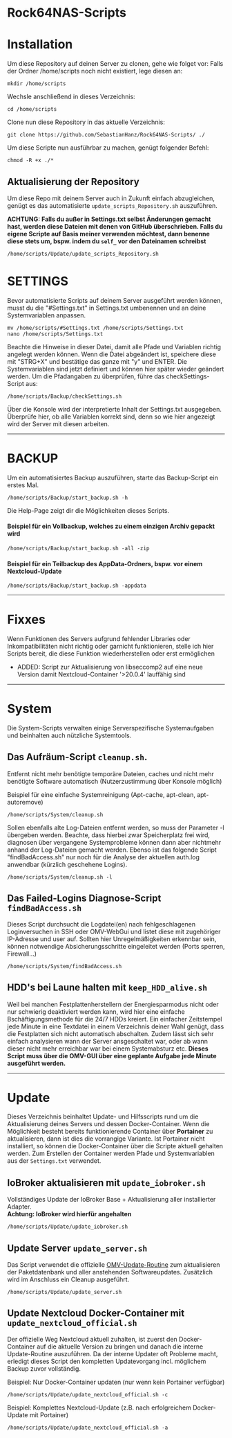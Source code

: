 # Rock64NAS-Scripts    
# Installation
Um diese Repository auf deinen Server zu clonen, gehe wie folget vor:
Falls der Ordner /home/scripts noch nicht existiert, lege diesen an:

    mkdir /home/scripts

Wechsle anschließend in dieses Verzeichnis:

    cd /home/scripts

Clone nun diese Repository in das aktuelle Verzeichnis:

    git clone https://github.com/SebastianHanz/Rock64NAS-Scripts/ ./

Um diese Scripte nun ausführbar zu machen, genügt folgender Befehl:

    chmod -R +x ./*

## Aktualisierung der Repository

Um diese Repo mit deinem Server auch in Zukunft einfach abzugleichen, genügt es das automatisierte `update_scripts_Repository.sh` auszuführen. 

   __ACHTUNG: Falls du außer in Settings.txt selbst Änderungen gemacht hast, werden diese Dateien mit denen von GitHub überschrieben. Falls du eigene Scripte auf Basis meiner verwenden möchtest, dann benenne diese stets um, bspw. indem du `self_` vor den Dateinamen schreibst__

    /home/scripts/Update/update_scripts_Repository.sh
# SETTINGS

Bevor automatisierte Scripts auf deinem Server ausgeführt werden können, musst du die "#Settings.txt" in Settings.txt umbenennen und an deine Systemvariablen anpassen. 

    mv /home/scripts/#Settings.txt /home/scripts/Settings.txt
    nano /home/scripts/Settings.txt

Beachte die Hinweise in dieser Datei, damit alle Pfade und Variablen richtig angelegt werden können.
Wenn die Datei abgeändert ist, speichere diese mit "STRG+X" und bestätige das ganze mit "y" und ENTER.
Die Systemvariablen sind jetzt definiert und können hier später wieder geändert werden. Um die Pfadangaben zu überprüfen, führe das checkSettings-Script aus:

    /home/scripts/Backup/checkSettings.sh

Über die Konsole wird der interpretierte Inhalt der Settings.txt ausgegeben. Überprüfe hier, ob alle Variablen korrekt sind, denn so wie hier angezeigt wird der Server mit diesen arbeiten.
***
# BACKUP

Um ein automatisiertes Backup auszuführen, starte das Backup-Script ein erstes Mal.

    /home/scripts/Backup/start_backup.sh -h

Die Help-Page zeigt dir die Möglichkeiten dieses Scripts.

#### Beispiel für ein Vollbackup, welches zu einem einzigen Archiv gepackt wird
    /home/scripts/Backup/start_backup.sh -all -zip

#### Beispiel für ein Teilbackup des AppData-Ordners, bspw. vor einem Nextcloud-Update
    /home/scripts/Backup/start_backup.sh -appdata
***
# Fixxes

Wenn Funktionen des Servers aufgrund fehlender Libraries oder Inkompatibilitäten nicht richtig oder garnicht funktionieren, stelle ich hier Scripts bereit, die diese Funktion wiederherstellen oder erst ermöglichen

* ADDED: Script zur Aktualisierung von libseccomp2 auf eine neue Version
damit Nextcloud-Container 
'>20.0.4' lauffähig sind

***
# System

Die System-Scripts verwalten einige Serverspezifische Systemaufgaben und beinhalten auch nützliche Systemtools.

## Das Aufräum-Script `cleanup.sh`.     
Entfernt nicht mehr benötigte temporäre Dateien, caches und nicht mehr benötigte Software automatisch (Nutzerzustimmung über Konsole möglich)

Beispiel für eine einfache Systemreinigung (Apt-cache, apt-clean, apt-autoremove)

    /home/scripts/System/cleanup.sh

Sollen ebenfalls alte Log-Dateien entfernt werden, so muss der Parameter -l übergeben werden. Beachte, dass hierbei zwar Speicherplatz frei wird, diagnosen über vergangene Systemprobleme können dann aber nichtmehr anhand der Log-Dateien gemacht werden. Ebenso ist das folgende Script "findBadAccess.sh" nur noch für die Analyse der aktuellen auth.log anwendbar (kürzlich geschehene Logins).

    /home/scripts/System/cleanup.sh -l

## Das Failed-Logins Diagnose-Script `findBadAccess.sh`
Dieses Script durchsucht die Logdatei(en) nach fehlgeschlagenen Loginversuchen in SSH oder OMV-WebGui und listet diese mit zugehöriger IP-Adresse und user auf. Sollten hier Unregelmäßigkeiten erkennbar sein, können notwendige Absicherungsschritte eingeleitet werden (Ports sperren, Firewall...)

    /home/scripts/System/findBadAccess.sh
## HDD's bei Laune halten mit `keep_HDD_alive.sh`
Weil bei manchen Festplattenherstellern der Energiesparmodus nicht oder nur schwierig deaktiviert werden kann, wird hier eine einfache Bschäftigungsmethode für die 24/7 HDDs kreiert.
Ein einfacher Zeitstempel jede Minute in eine Textdatei in einem Verzeichnis deiner Wahl genügt, dass die Festplatten sich nicht automatisch abschalten. Zudem lässt sich sehr einfach analysieren wann der Server ansgeschaltet war, oder ab wann dieser nicht mehr erreichbar war bei einem Systemabsturz etc. __Dieses Script muss über die OMV-GUI über eine geplante Aufgabe jede Minute ausgeführt werden.__

***

# Update
Dieses Verzeichnis beinhaltet Update- und Hilfsscripts rund um die Aktualisierung deines Servers und dessen Docker-Container. Wenn die Möglichkeit besteht bereits funktionierende Container über __Portainer__ zu aktualisieren, dann ist dies die vorrangige Variante. Ist Portainer nicht installiert, so können die Docker-Container über die Scripte aktuell gehalten werden. Zum Erstellen der Container werden Pfade und Systemvariablen aus der `Settings.txt` verwendet.

## IoBroker aktualisieren mit `update_iobroker.sh`
Vollständiges Update der IoBroker Base + Aktualisierung aller installierter Adapter.    
   __Achtung: IoBroker wird hierfür angehalten__

    /home/scripts/Update/update_iobroker.sh

## Update Server `update_server.sh`
Das Script verwendet die offizielle [OMV-Update-Routine](https://openmediavault.readthedocs.io/en/latest/various/apt.html?highlight=update) zum aktualisieren der Paketdatenbank und aller anstehenden Softwareupdates.
Zusätzlich wird im Anschluss ein Cleanup ausgeführt.

    /home/scripts/Update/update_server.sh

## Update Nextcloud Docker-Container mit `update_nextcloud_official.sh`
Der offizielle Weg Nextcloud aktuell zuhalten, ist zuerst den Docker-Container auf die aktuelle Version zu bringen und danach die interne Update-Routine auszuführen. Da der interne Updater oft Probleme macht, erledigt dieses Script den kompletten Updatevorgang incl. möglichem Backup zuvor vollständig.

Beispiel: Nur Docker-Container updaten (nur wenn kein Portainer verfügbar)

    /home/scripts/Update/update_nextcloud_official.sh -c

Beispiel: Komplettes Nextcloud-Update (z.B. nach erfolgreichem Docker-Update mit Portainer)

    /home/scripts/Update/update_nextcloud_official.sh -a
